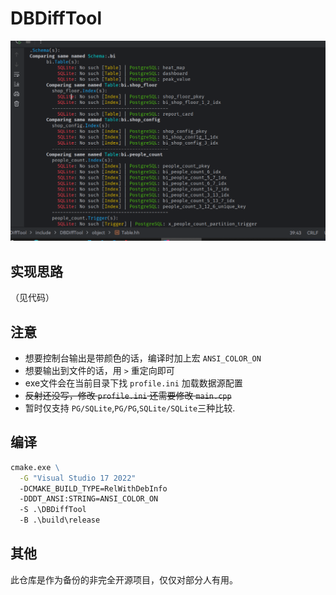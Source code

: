 ﻿# DBDiffTool

![diff_res](/static/diff_res.png)

## 实现思路

（见代码）

## 注意

- 想要控制台输出是带颜色的话，编译时加上宏 `ANSI_COLOR_ON`
- 想要输出到文件的话，用 `>` 重定向即可
- exe文件会在当前目录下找 `profile.ini` 加载数据源配置
- ~~反射还没写，修改 `profile.ini` 还需要修改 `main.cpp`~~
- 暂时仅支持 `PG/SQLite`,`PG/PG`,`SQLite/SQLite`三种比较.

## 编译

```bat
cmake.exe \
  -G "Visual Studio 17 2022" 
  -DCMAKE_BUILD_TYPE=RelWithDebInfo 
  -DDDT_ANSI:STRING=ANSI_COLOR_ON 
  -S .\DBDiffTool 
  -B .\build\release
```

## 其他

此仓库是作为备份的非完全开源项目，仅仅对部分人有用。
